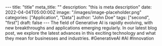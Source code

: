 --- title: "title" meta_title: "" description: "this is meta description" date: 2022-04-04T05:00:00Z image: "/images/image-placeholder.png" categories: ["Application", "Data"] author: "John Doe" tags: ["second", "first"] draft: false ---
The field of Generative AI is rapidly evolving, with new breakthroughs and applications emerging regularly. In our latest blog post, we explore the latest advances in this exciting technology and what they mean for businesses and industries. #GenerativeAI #AI #Innovation